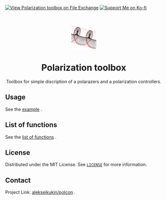 [![View Polarization toolbox on File Exchange](https://www.mathworks.com/matlabcentral/images/matlab-file-exchange.svg)](https://www.mathworks.com/matlabcentral/fileexchange/98879-polarization-toolbox)
<a href='https://ko-fi.com/V7V664FUA' target='_blank'><img height='36' style='border:0px;height:20px;' src='https://uploads-ssl.webflow.com/5c14e387dab576fe667689cf/5cbed8a4cf61eceb26012821_SupportMe_red-p-500.png' border='0' alt='Support Me on Ko-fi' /></a>

<br />
<p align="center">
  <a href="https://github.com/alekseikukin/piezotb">
    <img src="images/logo.png" alt="Logo" width="80" height="80">
  </a>
  <h1 align="center">Polarization toolbox
</h1>
    <p align="center">
Toolbox for simple discription of a polarazers and a polarization controllers.
  </p>
</p>

## Usage
See the [example](example.m) .

## List of functions
See the [list of functions](list_of_functions.md) .

## License
Distributed under the MIT License. See [`LICENSE`](LICENSE) for more information.

## Contact
Project Link: [alekseikukin/polcon](https://github.com/alekseikukin/polcon) .


